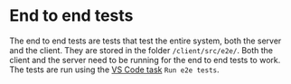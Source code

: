 # End to end tests

The end to end tests are tests that test the entire system, both the server and the client.
They are stored in the folder `/client/src/e2e/`.
Both the client and the server need to be running for the end to end tests to work.
The tests are run using the [VS Code task](../development/vscode.md) `Run e2e tests`.
